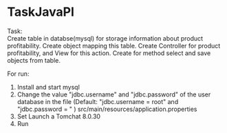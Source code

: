 # TaskJavaPl

Task:<br>
Create table in databse(mysql) for storage information about product profitability.
Create object mapping this table. Create Controller for product profitability, and View for this action.
Create for method select and save objects from table.


For run:<br>
1) Install and start mysql<br>
2) Change the value "jdbc.username" and "jdbc.password" of the user database in the file (Default: "jdbc.username = root" and "jdbc.password = " ) src/main/resources/application.properties<br>
3) Set Launch a Tomchat 8.0.30 <br>
4) Run<br>
